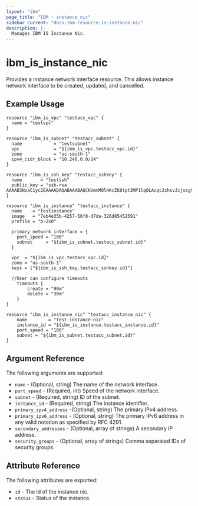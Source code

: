 ```yaml
---
layout: "ibm"
page_title: "IBM : instance_nic"
sidebar_current: "docs-ibm-resource-is-instance-nic"
description: |-
  Manages IBM IS Instance Nic.
---
```


# ibm\_is_instance_nic

Provides a instance network interface resource. This allows instance network interface to be created, updated, and cancelled.


## Example Usage

```hcl
resource "ibm_is_vpc" "testacc_vpc" {
  name = "testvpc"
}

resource "ibm_is_subnet" "testacc_subnet" {
  name            = "testsubnet"
  vpc             = "${ibm_is_vpc.testacc_vpc.id}"
  zone            = "us-south-1"
  ipv4_cidr_block = "10.240.0.0/24"
}

resource "ibm_is_ssh_key" "testacc_sshkey" {
  name       = "testssh"
  public_key = "ssh-rsa AAAAB3NzaC1yc2EAAAADAQABAAABAQCKVmnMOlHKcZK8tpt3MP1lqOLAcqcJzhsvJcjscgVERRN7/9484SOBJ3HSKxxNG5JN8owAjy5f9yYwcUg+JaUVuytn5Pv3aeYROHGGg+5G346xaq3DAwX6Y5ykr2fvjObgncQBnuU5KHWCECO/4h8uWuwh/kfniXPVjFToc+gnkqA+3RKpAecZhFXwfalQ9mMuYGFxn+fwn8cYEApsJbsEmb0iJwPiZ5hjFC8wREuiTlhPHDgkBLOiycd20op2nXzDbHfCHInquEe/gYxEitALONxm0swBOwJZwlTDOB7C6y2dzlrtxr1L59m7pCkWI4EtTRLvleehBoj3u7jB4usR"
}

resource "ibm_is_instance" "testacc_instance" {
  name    = "testinstance"
  image   = "7eb4e35b-4257-56f8-d7da-326d85452591"
  profile = "b-2x8"

  primary_network_interface = {
    port_speed = "100"
    subnet     = "${ibm_is_subnet.testacc_subnet.id}"
  }

  vpc  = "${ibm_is_vpc.testacc_vpc.id}"
  zone = "us-south-1"
  keys = ["${ibm_is_ssh_key.testacc_sshkey.id}"]

  //User can configure timeouts
  	timeouts {
      	create = "90m"
      	delete = "30m"
    }
}

resource "ibm_is_instance_nic" "testacc_instance_nic" {
	name        = "test-instance-nic"
	instance_id = "${ibm_is_instance.testacc_instance.id}"
	port_speed = "100"
	subnet = "${ibm_is_subnet.testacc_subnet.id}"
}

```

## Argument Reference

The following arguments are supported:

* `name` - (Optional, string) The name of the network interface.
* `port_speed` - (Required, int) Speed of the network interface.
* `subnet` -  (Required, string) ID of the subnet.
* `instance_id` - (Required, string) The instance identifier.
* `primary_ipv4_address` -(Optional, string) The primary IPv4 address.
* `primary_ipv6_address` - (Optional, string) The primary IPv6 address in any valid notation as specified by RFC 4291.
* `secondary_addresses` - (Optional, array of strings) A secondary IP address.
* `security_groups` - (Optional, array of strings) Comma separated IDs of security groups.

## Attribute Reference

The following attributes are exported:

* `id` - The id of the instance nic.
* `status` - Status of the instance.